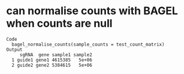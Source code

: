 # can normalise counts with BAGEL when counts are null

    Code
      bagel_normalise_counts(sample_counts = test_count_matrix)
    Output
         sgRNA  gene sample1 sample2
      1 guide1 gene1 4615385   5e+06
      2 guide2 gene2 5384615   5e+06

